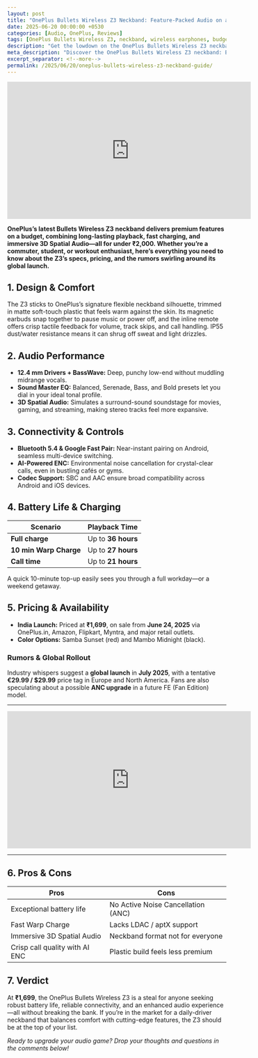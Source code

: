 ```yaml
---
layout: post
title: "OnePlus Bullets Wireless Z3 Neckband: Feature-Packed Audio on a Budget"
date: 2025-06-20 00:00:00 +0530
categories: [Audio, OnePlus, Reviews]
tags: [OnePlus Bullets Wireless Z3, neckband, wireless earphones, budget audio]
description: "Get the lowdown on the OnePlus Bullets Wireless Z3 neckband: specs, battery life, price, rumors, and why it stands out in 2025’s budget audio market."
meta_description: "Discover the OnePlus Bullets Wireless Z3 neckband: Bluetooth 5.4, 36h battery, 3D Spatial Audio, ₹1,699 price, launch date, and rumored global rollout."
excerpt_separator: <!--more-->
permalink: /2025/06/20/oneplus-bullets-wireless-z3-neckband-guide/
---
```


<!-- Intro video -->
<div class="video-embed">
  <iframe
    width="560" height="315"
    src="https://www.youtube.com/embed/n1K42JVnGzs"
    title="OnePlus Bullets Wireless Z3 Neckband is HERE! Worth ₹1699?"
    frameborder="0"
    allow="accelerometer; autoplay; clipboard-write; encrypted-media; gyroscope; picture-in-picture"
    allowfullscreen>
  </iframe>
</div>

**OnePlus’s latest Bullets Wireless Z3 neckband delivers premium features on a budget, combining long-lasting playback, fast charging, and immersive 3D Spatial Audio—all for under ₹2,000. Whether you’re a commuter, student, or workout enthusiast, here’s everything you need to know about the Z3’s specs, pricing, and the rumors swirling around its global launch.**

<!--more-->

## 1. Design & Comfort

The Z3 sticks to OnePlus’s signature flexible neckband silhouette, trimmed in matte soft-touch plastic that feels warm against the skin. Its magnetic earbuds snap together to pause music or power off, and the inline remote offers crisp tactile feedback for volume, track skips, and call handling. IP55 dust/water resistance means it can shrug off sweat and light drizzles.

## 2. Audio Performance

- **12.4 mm Drivers + BassWave:** Deep, punchy low-end without muddling midrange vocals.  
- **Sound Master EQ:** Balanced, Serenade, Bass, and Bold presets let you dial in your ideal tonal profile.  
- **3D Spatial Audio:** Simulates a surround-sound soundstage for movies, gaming, and streaming, making stereo tracks feel more expansive.

## 3. Connectivity & Controls

- **Bluetooth 5.4 & Google Fast Pair:** Near-instant pairing on Android, seamless multi-device switching.  
- **AI-Powered ENC:** Environmental noise cancellation for crystal-clear calls, even in bustling cafés or gyms.  
- **Codec Support:** SBC and AAC ensure broad compatibility across Android and iOS devices.

## 4. Battery Life & Charging

| Scenario                  | Playback Time       |
|---------------------------|---------------------|
| **Full charge**           | Up to **36 hours**  |
| **10 min Warp Charge**    | Up to **27 hours**  |
| **Call time**             | Up to **21 hours**  |

A quick 10-minute top-up easily sees you through a full workday—or a weekend getaway.

## 5. Pricing & Availability

- **India Launch:** Priced at **₹1,699**, on sale from **June 24, 2025** via OnePlus.in, Amazon, Flipkart, Myntra, and major retail outlets.  
- **Color Options:** Samba Sunset (red) and Mambo Midnight (black).

### Rumors & Global Rollout

Industry whispers suggest a **global launch** in **July 2025**, with a tentative **€29.99 / $29.99** price tag in Europe and North America. Fans are also speculating about a possible **ANC upgrade** in a future FE (Fan Edition) model.

---

<!-- Mid-post video -->
<div class="video-embed">
  <iframe
    width="560" height="315"
    src="https://www.youtube.com/embed/xsy6a-wy-Rw"
    title="OnePlus Bullets Wireless Z3 Unboxing – 27-Hour Battery Life"
    frameborder="0"
    allow="accelerometer; autoplay; clipboard-write; encrypted-media; gyroscope; picture-in-picture"
    allowfullscreen>
  </iframe>
</div>

---

## 6. Pros & Cons

| Pros                               | Cons                                  |
|------------------------------------|---------------------------------------|
| Exceptional battery life           | No Active Noise Cancellation (ANC)    |
| Fast Warp Charge                   | Lacks LDAC / aptX support             |
| Immersive 3D Spatial Audio         | Neckband format not for everyone      |
| Crisp call quality with AI ENC     | Plastic build feels less premium      |

## 7. Verdict

At **₹1,699**, the OnePlus Bullets Wireless Z3 is a steal for anyone seeking robust battery life, reliable connectivity, and an enhanced audio experience—all without breaking the bank. If you’re in the market for a daily-driver neckband that balances comfort with cutting-edge features, the Z3 should be at the top of your list.

*Ready to upgrade your audio game? Drop your thoughts and questions in the comments below!*
